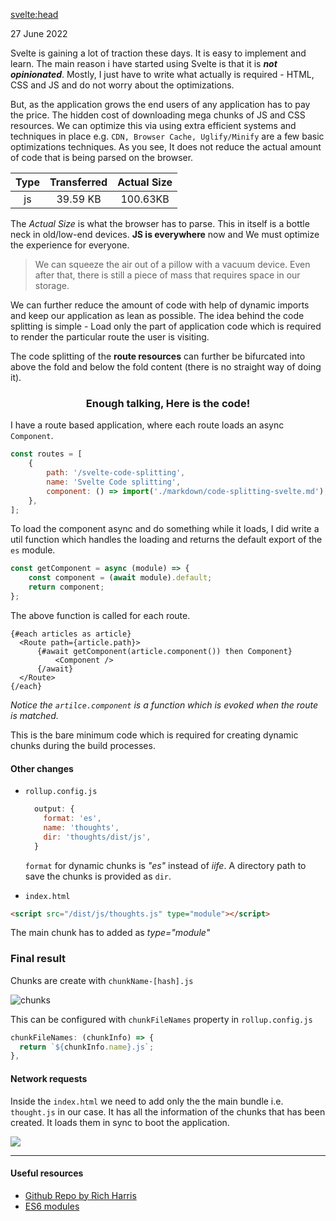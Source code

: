 <script>
  import BlogHeader from './common/blog-header.md';
  import Image from './../js/common/Image.svelte';
</script>

<svelte:head>

<title>Svelte Code splitting</title>
<date>27 June 2022</date>
</svelte:head>

<BlogHeader date="27 June 2022" title="Code splitting With Svelte"/>

Svelte is gaining a lot of traction these days. It is easy to implement and learn. The main reason i have started using Svelte is that it is <b>_not opinionated_</b>.
Mostly, I just have to write what actually is required - HTML, CSS and JS and do not worry about the optimizations.

But, as the application grows the end users of any application has to pay the price. The hidden cost of downloading mega chunks of JS and CSS resources. We can optimize this via using extra efficient systems and techniques in place e.g. `CDN, Browser Cache, Uglify/Minify` are a few basic optimizations techniques. As you see, It does not reduce the actual amount of code that is being parsed on the browser.

<center>

| Type | Transferred | Actual Size |
| :--: | :---------: | :---------: |
|  js  |  39.59 KB   |  100.63KB   |

</center>

The _Actual Size_ is what the browser has to parse. This in itself is a bottle neck in old/low-end devices. <b>JS is everywhere</b> now and We must optimize the experience for everyone.

> We can squeeze the air out of a pillow with a vacuum device. Even after that, there is still a piece of mass that requires space in our storage.

We can further reduce the amount of code with help of dynamic imports and keep our application as lean as possible.
The idea behind the code splitting is simple - Load only the part of application code which is required to render the particular route the user is visiting.

The code splitting of the <b>route resources</b> can further be bifurcated into above the fold and below the fold content (there is no straight way of doing it).

### <div align="center">Enough talking, Here is the code!</div>

I have a route based application, where each route loads an async `Component`.

```js
const routes = [
    {
        path: '/svelte-code-splitting',
        name: 'Svelte Code splitting',
        component: () => import('./markdown/code-splitting-svelte.md'),
    },
];
```

To load the component async and do something while it loads, I did write a util function which handles the loading and returns the default export of the `es` module.

```js
const getComponent = async (module) => {
    const component = (await module).default;
    return component;
};
```

The above function is called for each route.

```svelte
{#each articles as article}
  <Route path={article.path}>
      {#await getComponent(article.component()) then Component}
          <Component />
      {/await}
  </Route>
{/each}
```

_Notice the `artilce.component` is a function which is evoked when the route is matched._

This is the bare minimum code which is required for creating dynamic chunks during the build processes.

#### Other changes

-   `rollup.config.js`

    ```js
      output: {
        format: 'es',
        name: 'thoughts',
        dir: 'thoughts/dist/js',
      }
    ```

    `format` for dynamic chunks is _"es"_ instead of _iife_. A directory path to save the chunks is provided as `dir`.

-   `index.html`

```html
<script src="/dist/js/thoughts.js" type="module"></script>
```

The main chunk has to added as _type="module"_

### Final result

Chunks are create with `chunkName-[hash].js`

![chunks](https://user-images.githubusercontent.com/10477804/175859365-085a3232-d7ed-4b6c-ad97-1bc9f58d9cc6.png)

This can be configured with `chunkFileNames` property in `rollup.config.js`

```js
chunkFileNames: (chunkInfo) => {
  return `${chunkInfo.name}.js`;
},
```

#### Network requests

Inside the `index.html` we need to add only the the main bundle i.e. `thought.js` in our case. It has all the information of the chunks that has been created. It loads them in sync to boot the application.

<Image src="https://user-images.githubusercontent.com/10477804/175859805-b4b911cd-3152-4bfb-aeb1-ad22820dc0cc.png"/>

---

#### Useful resources

-   [Github Repo by Rich Harris](https://github.com/Rich-Harris/rollup-svelte-code-splitting)
-   [ES6 modules](https://hacks.mozilla.org/2015/08/es6-in-depth-modules/)
